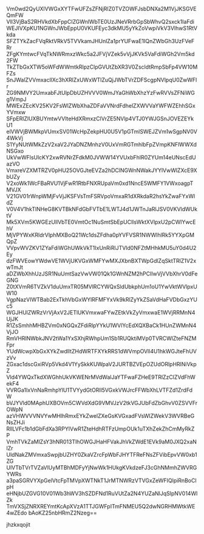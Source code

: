 Vm0wd2QyUXlVWGxXYTFwUFZsZFNjRlZ0TVZOWFJsbDNXa2M1VjJKSGVEQmFW
Vll3VjBaS2RHVkdXbFppClZGWnlWbTE0UzJNeVRrbGpSbWhvQ2sxck1IaFdi
WEJIVXpKU1NGWnJWbEppU0VKUFEyc3dkMU5yYkZoVwpiVkV3VlhwS1RtVkda
SFZTYkZacFVqRktVRkV5TVVkamJHUnlZa1prYUFwaE1IQnZWbGh3UzFVeFRr
ZFgKYmtwcFVqTkNWRmxzWkc5a2JFVjVZek5vVjJKVk5VaFdiWGh2Vm5kd2FW
TkZTbGxXTW5oWFdWWmtkRlpzClpGVUtZbXR3V0ZscldtRmpSbFp4VW10MFZs
SnJWalZVVmxacllXc3hXRlZxUWxWTlZuQjJWbTVrZDFScgpNVlpqU0ZwWFlr
ZG9NMVY2UmxabFJtUlpDbUZHVVV0WmJYaGhWbXhzYzFwRVVsZFNiWGg1VmpJ
MWExZEcKV25KV2FsWlZWbXhaZDFaVVNrdFdhelZXWVVaYWFWZEhhSGxYVmxw
SFpERlZlUXBUYmtwVVlteHdXRmxzClVrZE5NVlp4VTJ0YWJGSnJOVEZEYkU1
elVWVjBWMkpVUmxSV01WcHpZekpHU0U5V1pGTmlSWEJZVm1wSgpNV0V4WkVj
S1YyNUtWMkZzV2xaV2JYaDNZMnhzV0UxVmRGTmhlbFpZVmpKNFlWWXdNSGxo
UkVwWFlsUlcKY2xwRVNrZFdkM0JVWW14YVUxbFhlR0ZYUm14eUNscEdUazVO
VmxreVZXMTRZV0pHU25OVGJteEVZa2hDClNGWnNWakJYYlVwWlZXcE9XbUZy
V2xoWk1WcFBaRVU1VjFwR1RtbFNXRUpaVm0xd1NncE5WMFY1VWxoagpTMVJX
V21GV01rWnpWMjFvVjJKSFVsTmFSRVpoVmxaR1dXRkdaR2hsYkZwaFYxWldZ
V0V4V1hkTlNHeG8KVTBkNFdGbFVTbE1LWTJ4d1JWTnJaRlJSV0VKVldWUktV
Mk5XVm5KWGEzUllVbTE0VmtOc1NuSmtSbEpUCllsWktXVlpxU2pCWlYwcEhV
MjVPYWxKRldrVlphMXBoQ21Wc1dsZFdha0pYVFVSR1NWWlhlRk5YYXpGMQpZ
VVpvWVZKV1ZYaFdiWGhUWkVkT1IxUnRiRlJTVld0NFZtMHhkMU5uY0d4U2Ey
dzFWVEowYWdwVE1WVjUKVGxWMFYwMXJXbnBXTWpGdlZqSktTRlZ1V2xwTmJt
aDZWbXhhUzJSR1NuUmtSazVwVW01Qk1GWnNZM2hPClIwVjVVbXhrV0dFeGNG
Z0tXVmR6TVZkV1duUmxTR05MVlRCYWQxSldUbkphUm1oU1YwVktWVlpxUW10
VgpNazVIWTBab2ExTkhVbGxWYlRFMFYxVk9kRlZyYkZSaVdHaFVDbGxzYUc5
WGJHUlZWRzVrVjAxV2JETlUKVmxwaFYwZEtkVkZyVmxwaE1WVjRRMnN4UjJK
R1ZsSmhhMHBZVm0xNGQxZFdiRlpYYkU1WVlYcEdXQXBaCk1HUnZWMnN4VjJO
RmVHRlNWbkJNV2tWa1YxSXhjRWhpUm1Sb1RUQktiMVp0TVRCWlZteFNZMFpr
YUdWcwpXbGxXYkZwdlltZHdWRTFXYkRRS1dWVmpOVll4U1hkWGJteFhUVzVv
ZGxac1dscGxiRVp5Vkd4V1YySkkKUWpaV2JURTBZVEpOZUdORlpHRlNiVkpZ
Vld4YWQxTkdXWGhhUkVKWENrMVdWalJaYTFwaFZHeE9TRlZzClZVdFhWekF4
VVRGa1IxVnNaRmhpYlU1TVYydGtORll5VGxkVWJrcFFWbXhLVTFZd1ZrdFdW
bVJYVld0MAphUXBOVm5CWVdXdG9VMVJzV2tkVGJUbFdZbGhvV0ZSVVFrOWpN
azVHWVVVNVYwMHlhRmxEYkZwelZXeGsKVGxadFVsWlZWekV3WVRBeGNsZHJi
RllLVFc1b1dGbFdXa3RPYlVwR1ZteHdhRTFzUmpOUk1uTXhZekZhCmMyRkZP
VmhTVkZaMlZsY3hNR013TlhOWGJHaHFVakJhVkZWdE1EVk9aM0JXQ2xaNlZr
UldNakZMVmxaSwpjbUZHY0ZkaVZrcFpWbFJHYTFReFNsZFVibEpvVW0xb1ZG
UlVTbTVrTVZaVlUyMTBhMDFyYjNwWk1HUkgKVkdzeFJ3cGhNMmhZWVRGYWRs
a3paSGRVYXpGelVtcFpTMVpXWTNkT1JrMTNWRzVTVGxZeWFIQlpiRnBoClpH
eHNjbUZGVG10V01Wb3hWV3hSZDFNd1RuVUtZa2N4YUZaNlJqSlpNV014WlZk
TmVXSjZNRXREYmtKcApXVzA1TTJGWFpITmFNMEU5Q2dwNGRHMWtkWE4wZEdo
bAoKZ25nbHRmZ2Nzeg==

jhzkxqojit